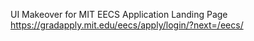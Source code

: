 UI Makeover for MIT EECS Application Landing Page 
https://gradapply.mit.edu/eecs/apply/login/?next=/eecs/

